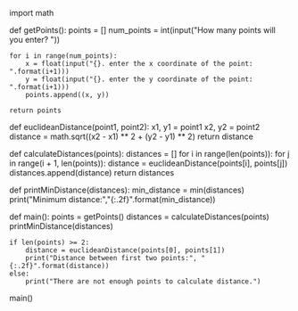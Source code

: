 import math

def getPoints():
    points = []
    num_points = int(input("How many points will you enter? "))

    for i in range(num_points):
        x = float(input("{}. enter the x coordinate of the point: ".format(i+1)))
        y = float(input("{}. enter the y coordinate of the point: ".format(i+1)))
        points.append((x, y))

    return points

def euclideanDistance(point1, point2):
    x1, y1 = point1
    x2, y2 = point2
    distance = math.sqrt((x2 - x1) ** 2 + (y2 - y1) ** 2)
    return distance

def calculateDistances(points):
    distances = []
    for i in range(len(points)):
        for j in range(i + 1, len(points)):
            distance = euclideanDistance(points[i], points[j])
            distances.append(distance)
    return distances

def printMinDistance(distances):
    min_distance = min(distances)
    print("Minimum distance:","{:.2f}".format(min_distance))

def main():
    points = getPoints()
    distances = calculateDistances(points)
    printMinDistance(distances)

    if len(points) >= 2:
        distance = euclideanDistance(points[0], points[1])
        print("Distance between first two points:", "{:.2f}".format(distance))
    else:
        print("There are not enough points to calculate distance.")

main()

